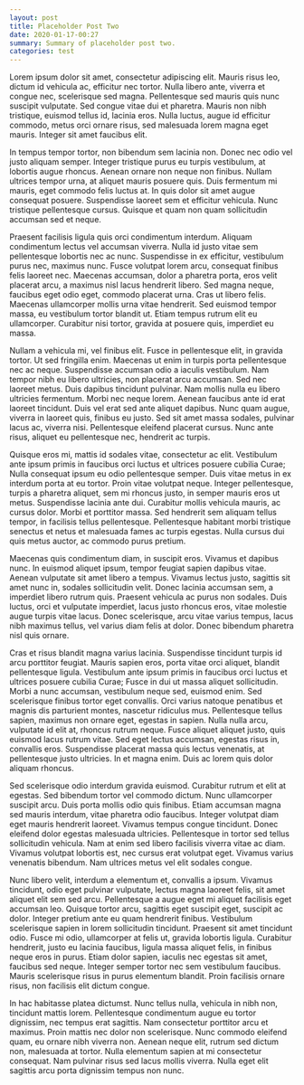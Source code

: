 ```yaml
---
layout: post
title: Placeholder Post Two
date: 2020-01-17-00:27
summary: Summary of placeholder post two.
categories: test
---
```


Lorem ipsum dolor sit amet, consectetur adipiscing elit. Mauris risus leo, dictum id vehicula ac, efficitur nec tortor. Nulla libero ante, viverra et congue nec, scelerisque sed magna. Pellentesque sed mauris quis nunc suscipit vulputate. Sed congue vitae dui et pharetra. Mauris non nibh tristique, euismod tellus id, lacinia eros. Nulla luctus, augue id efficitur commodo, metus orci ornare risus, sed malesuada lorem magna eget mauris. Integer sit amet faucibus elit.

In tempus tempor tortor, non bibendum sem lacinia non. Donec nec odio vel justo aliquam semper. Integer tristique purus eu turpis vestibulum, at lobortis augue rhoncus. Aenean ornare non neque non finibus. Nullam ultrices tempor urna, at aliquet mauris posuere quis. Duis fermentum mi mauris, eget commodo felis luctus at. In quis dolor sit amet augue consequat posuere. Suspendisse laoreet sem et efficitur vehicula. Nunc tristique pellentesque cursus. Quisque et quam non quam sollicitudin accumsan sed et neque.

Praesent facilisis ligula quis orci condimentum interdum. Aliquam condimentum lectus vel accumsan viverra. Nulla id justo vitae sem pellentesque lobortis nec ac nunc. Suspendisse in ex efficitur, vestibulum purus nec, maximus nunc. Fusce volutpat lorem arcu, consequat finibus felis laoreet nec. Maecenas accumsan, dolor a pharetra porta, eros velit placerat arcu, a maximus nisl lacus hendrerit libero. Sed magna neque, faucibus eget odio eget, commodo placerat urna. Cras ut libero felis. Maecenas ullamcorper mollis urna vitae hendrerit. Sed euismod tempor massa, eu vestibulum tortor blandit ut. Etiam tempus rutrum elit eu ullamcorper. Curabitur nisi tortor, gravida at posuere quis, imperdiet eu massa.

Nullam a vehicula mi, vel finibus elit. Fusce in pellentesque elit, in gravida tortor. Ut sed fringilla enim. Maecenas ut enim in turpis porta pellentesque nec ac neque. Suspendisse accumsan odio a iaculis vestibulum. Nam tempor nibh eu libero ultricies, non placerat arcu accumsan. Sed nec laoreet metus. Duis dapibus tincidunt pulvinar. Nam mollis nulla eu libero ultricies fermentum. Morbi nec neque lorem. Aenean faucibus ante id erat laoreet tincidunt. Duis vel erat sed ante aliquet dapibus. Nunc quam augue, viverra in laoreet quis, finibus eu justo. Sed sit amet massa sodales, pulvinar lacus ac, viverra nisi. Pellentesque eleifend placerat cursus. Nunc ante risus, aliquet eu pellentesque nec, hendrerit ac turpis.

Quisque eros mi, mattis id sodales vitae, consectetur ac elit. Vestibulum ante ipsum primis in faucibus orci luctus et ultrices posuere cubilia Curae; Nulla consequat ipsum eu odio pellentesque semper. Duis vitae metus in ex interdum porta at eu tortor. Proin vitae volutpat neque. Integer pellentesque, turpis a pharetra aliquet, sem mi rhoncus justo, in semper mauris eros ut metus. Suspendisse lacinia ante dui. Curabitur mollis vehicula mauris, ac cursus dolor. Morbi et porttitor massa. Sed hendrerit sem aliquam tellus tempor, in facilisis tellus pellentesque. Pellentesque habitant morbi tristique senectus et netus et malesuada fames ac turpis egestas. Nulla cursus dui quis metus auctor, ac commodo purus pretium.

Maecenas quis condimentum diam, in suscipit eros. Vivamus et dapibus nunc. In euismod aliquet ipsum, tempor feugiat sapien dapibus vitae. Aenean vulputate sit amet libero a tempus. Vivamus lectus justo, sagittis sit amet nunc in, sodales sollicitudin velit. Donec lacinia accumsan sem, a imperdiet libero rutrum quis. Praesent vehicula ac purus non sodales. Duis luctus, orci et vulputate imperdiet, lacus justo rhoncus eros, vitae molestie augue turpis vitae lacus. Donec scelerisque, arcu vitae varius tempus, lacus nibh maximus tellus, vel varius diam felis at dolor. Donec bibendum pharetra nisl quis ornare.

Cras et risus blandit magna varius lacinia. Suspendisse tincidunt turpis id arcu porttitor feugiat. Mauris sapien eros, porta vitae orci aliquet, blandit pellentesque ligula. Vestibulum ante ipsum primis in faucibus orci luctus et ultrices posuere cubilia Curae; Fusce in dui ut massa aliquet sollicitudin. Morbi a nunc accumsan, vestibulum neque sed, euismod enim. Sed scelerisque finibus tortor eget convallis. Orci varius natoque penatibus et magnis dis parturient montes, nascetur ridiculus mus. Pellentesque tellus sapien, maximus non ornare eget, egestas in sapien. Nulla nulla arcu, vulputate id elit at, rhoncus rutrum neque. Fusce aliquet aliquet justo, quis euismod lacus rutrum vitae. Sed eget lectus accumsan, egestas risus in, convallis eros. Suspendisse placerat massa quis lectus venenatis, at pellentesque justo ultricies. In et magna enim. Duis ac lorem quis dolor aliquam rhoncus.

Sed scelerisque odio interdum gravida euismod. Curabitur rutrum et elit at egestas. Sed bibendum tortor vel commodo dictum. Nunc ullamcorper suscipit arcu. Duis porta mollis odio quis finibus. Etiam accumsan magna sed mauris interdum, vitae pharetra odio faucibus. Integer volutpat diam eget mauris hendrerit laoreet. Vivamus tempus congue tincidunt. Donec eleifend dolor egestas malesuada ultricies. Pellentesque in tortor sed tellus sollicitudin vehicula. Nam at enim sed libero facilisis viverra vitae ac diam. Vivamus volutpat lobortis est, nec cursus erat volutpat eget. Vivamus varius venenatis bibendum. Nam ultrices metus vel elit sodales congue.

Nunc libero velit, interdum a elementum et, convallis a ipsum. Vivamus tincidunt, odio eget pulvinar vulputate, lectus magna laoreet felis, sit amet aliquet elit sem sed arcu. Pellentesque a augue eget mi aliquet facilisis eget accumsan leo. Quisque tortor arcu, sagittis eget suscipit eget, suscipit ac dolor. Integer pretium ante eu quam hendrerit finibus. Vestibulum scelerisque sapien in lorem sollicitudin tincidunt. Praesent sit amet tincidunt odio. Fusce mi odio, ullamcorper at felis ut, gravida lobortis ligula. Curabitur hendrerit, justo eu lacinia faucibus, ligula massa aliquet felis, in finibus neque eros in purus. Etiam dolor sapien, iaculis nec egestas sit amet, faucibus sed neque. Integer semper tortor nec sem vestibulum faucibus. Mauris scelerisque risus in purus elementum blandit. Proin facilisis ornare risus, non facilisis elit dictum congue.

In hac habitasse platea dictumst. Nunc tellus nulla, vehicula in nibh non, tincidunt mattis lorem. Pellentesque condimentum augue eu tortor dignissim, nec tempus erat sagittis. Nam consectetur porttitor arcu et maximus. Proin mattis nec dolor non scelerisque. Nunc commodo eleifend quam, eu ornare nibh viverra non. Aenean neque elit, rutrum sed dictum non, malesuada at tortor. Nulla elementum sapien at mi consectetur consequat. Nam pulvinar risus sed lacus mollis viverra. Nulla eget elit sagittis arcu porta dignissim tempus non nunc.
